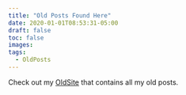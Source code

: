 ```yaml
---
title: "Old Posts Found Here"
date: 2020-01-01T08:53:31-05:00
draft: false
toc: false
images:
tags:
  - OldPosts
---
```

Check out my [OldSite](http://chrisja.info) that contains all my old posts.

